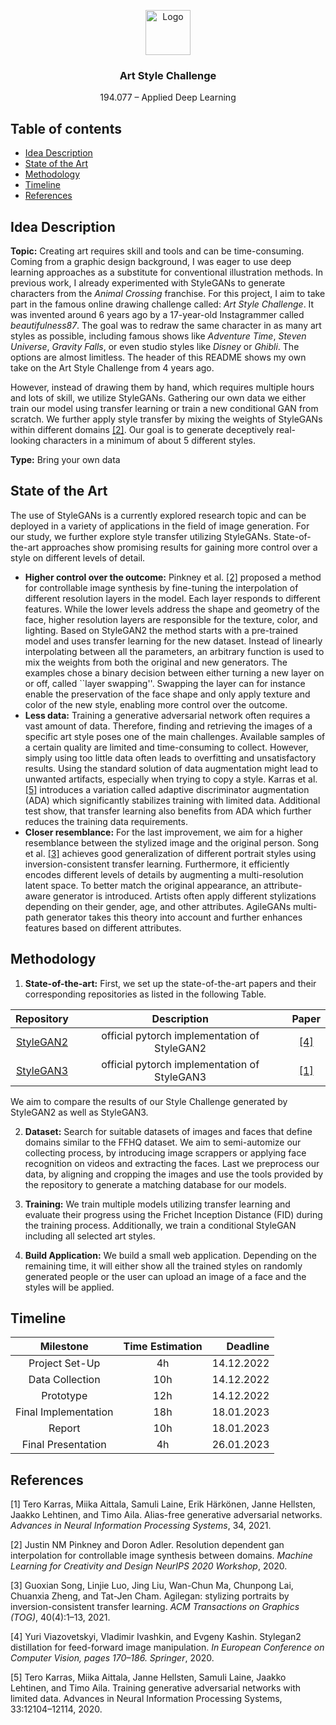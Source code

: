 <p align="center">
  <a href="https://example.com/">
    <img src="https://via.placeholder.com/72" alt="Logo" width=72 height=72>
  </a>

  <h3 align="center">Art Style Challenge</h3>

  <p align="center">
    194.077 – Applied Deep Learning
  </p>
</p>


## Table of contents

- [Idea Description](#idea-description)
- [State of the Art](#state-of-the-art)
- [Methodology](#methodology)
- [Timeline](#timeline)
- [References](#references)

## Idea Description

**Topic:**
Creating art requires skill and tools and can be time-consuming.
Coming from a graphic design background, I was eager to use deep learning approaches as a substitute for conventional illustration methods. 
In previous work, I already experimented with StyleGANs to generate characters from the *Animal Crossing* franchise. 
For this project, I aim to take part in the famous online drawing challenge called: *Art Style Challenge*.
It was invented around 6 years ago by a 17-year-old Instagrammer called *beautifulness87*. 
The goal was to redraw the same character in as many art styles as possible, including famous shows like *Adventure Time*, *Steven Universe*, *Gravity Falls*, or even studio styles like *Disney* or *Ghibli*. 
The options are almost limitless.
The header of this README shows my own take on the Art Style Challenge from 4 years ago.

However, instead of drawing them by hand, which requires multiple hours and lots of skill, we utilize StyleGANs.
Gathering our own data we either train our model using transfer learning or train a new conditional GAN from scratch. 
We further apply style transfer by mixing the weights of StyleGANs within different domains [[2]](#2).
Our goal is to generate deceptively real-looking characters in a minimum of about 5 different styles. 

**Type:**
Bring your own data 

## State of the Art

The use of StyleGANs is a currently explored research topic and can be deployed in a variety of applications in the field of image generation. 
For our study, we further explore style transfer utilizing StyleGANs.
State-of-the-art approaches show promising results for gaining more control over a style on different levels of detail. 


- **Higher control over the outcome:** 
Pinkney et al. [[2]](#2) proposed a method for controllable image synthesis by fine-tuning the interpolation of different resolution layers in the model. 
Each layer responds to different features.
While the lower levels address the shape and geometry of the face, higher resolution layers are responsible for the texture, color, and lighting. 
Based on StyleGAN2 the method starts with a pre-trained model and uses transfer learning for the new dataset. 
Instead of linearly interpolating between all the parameters, an arbitrary function is used to mix the weights from both the original and new generators.
The examples chose a binary decision between either turning a new layer on or off, called ``layer swapping''. 
Swapping the layer can for instance enable the preservation of the face shape and only apply texture and color of the new style, enabling more control over the outcome.
- **Less data:**
Training a generative adversarial network often requires a vast amount of data.
Therefore, finding and retrieving the images of a specific art style poses one of the main challenges. 
Available samples of a certain quality are limited and time-consuming to collect. 
However, simply using too little data often leads to overfitting and unsatisfactory results. 
Using the standard solution of data augmentation might lead to unwanted artifacts, especially when trying to copy a style. 
Karras et al. [[5]](#5) introduces a variation called adaptive discriminator augmentation (ADA) which significantly stabilizes training with limited data.
Additional test show, that transfer learning also benefits from ADA which further reduces the training data requirements. 
- **Closer resemblance:** 
For the last improvement, we aim for a higher resemblance between the stylized image and the original person. 
Song et al. [[3]](#3) achieves good generalization of different portrait styles using inversion-consistent transfer learning.
Furthermore, it efficiently encodes different levels of details by augmenting a multi-resolution latent space.
To better match the original appearance, an attribute-aware generator is introduced. Artists often apply different stylizations depending on their gender, age, and other attributes. 
AgileGANs multi-path generator takes this theory into account and further enhances features based on different attributes. 

## Methodology

1. **State-of-the-art:**
First, we set up the state-of-the-art papers and their corresponding repositories as listed in the following Table.

|                             Repository                            |                  Description                 |               Paper              |
|:-----------------------------------------------------------------:|:--------------------------------------------:|:--------------------------------:|
|   <a href="https://github.com/NVlabs/stylegan2-ada-pytorch">StyleGAN2</a> | official pytorch implementation of StyleGAN2 | [[4]](#4) |
|       <a href="https://github.com/NVlabs/stylegan3">StyleGAN3</a>      |         official pytorch implementation of StyleGAN3         |  [[1]](#1)  |

We aim to compare the results of our Style Challenge generated by StyleGAN2 as well as StyleGAN3.

2. **Dataset:**
Search for suitable datasets of images and faces that define domains similar to the FFHQ dataset.
We aim to semi-automize our collecting process, by introducing image scrappers or applying face recognition on videos and extracting the faces.
Last we preprocess our data, by aligning and cropping the images and use the tools provided by the repository to generate a matching database for our models.

3. **Training:**
We train multiple models utilizing transfer learning and evaluate their progress using the Frichet Inception Distance (FID) during the training process.
Additionally, we train a conditional StyleGAN including all selected art styles. 

4. **Build Application:** 
We build a small web application. 
Depending on the remaining time, it will either show all the trained styles on randomly generated people or the user can upload an image of a face and the styles will be applied.

## Timeline

|      Milestone   |  Time Estimation |  Deadline  |
|:----------------:|:----------------:|-----------:|
|   Project Set-Up |        4h        | 14.12.2022 |
|  Data Collection |        10h       | 14.12.2022 |
|     Prototype    |        12h       | 14.12.2022 |
| Final Implementation |    18h       | 18.01.2023 |
|      Report      |        10h       | 18.01.2023 |
| Final Presentation |      4h        | 26.01.2023 |

## References

<a id="1">[1]</a> 
Tero Karras, Miika Aittala, Samuli Laine, Erik Härkönen, Janne Hellsten, Jaakko
Lehtinen, and Timo Aila. Alias-free generative adversarial networks. *Advances in
Neural Information Processing Systems*, 34, 2021.

<a id="2">[2]</a> 
Justin NM Pinkney and Doron Adler. Resolution dependent gan interpolation for
controllable image synthesis between domains. *Machine Learning for Creativity and
Design NeurIPS 2020 Workshop*, 2020.

<a id="3">[3]</a> 
Guoxian Song, Linjie Luo, Jing Liu, Wan-Chun Ma, Chunpong Lai, Chuanxia Zheng,
and Tat-Jen Cham. Agilegan: stylizing portraits by inversion-consistent transfer
learning. *ACM Transactions on Graphics (TOG)*, 40(4):1–13, 2021.

<a id="4">[4]</a> 
Yuri Viazovetskyi, Vladimir Ivashkin, and Evgeny Kashin. Stylegan2 distillation
for feed-forward image manipulation. *In European Conference on Computer Vision,
pages 170–186. Springer*, 2020.

<a id="5">[5]</a> 
Tero Karras, Miika Aittala, Janne Hellsten, Samuli Laine, Jaakko Lehtinen, and Timo Aila.
Training generative adversarial networks with limited data. Advances in Neural Information
Processing Systems, 33:12104–12114, 2020.
